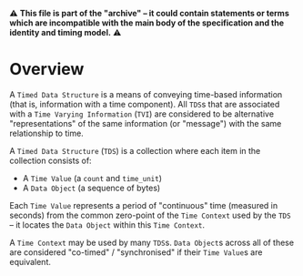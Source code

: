:warning: **This file is part of the "archive" &ndash; it could contain statements or terms which are incompatible with the main body of the specification and the identity and timing model.** :warning:

# Overview

A `Timed Data Structure` is a means of conveying time-based information (that is, information with a time component). All `TDS`s that are associated with a `Time Varying Information` (`TVI`) are considered to be alternative "representations" of the same information (or "message") with the same relationship to time.

A `Timed Data Structure` (`TDS`) is a collection where each item in the collection consists of:

* A `Time Value` (a `count` and `time_unit`)
* A `Data Object` (a sequence of bytes)

Each `Time Value` represents a period of "continuous" time (measured in seconds) from the common zero-point of the `Time Context` used by the `TDS` &ndash; it locates the `Data Object` within this `Time Context`.

A `Time Context` may be used by many `TDS`s. `Data Object`s across all of these are considered "co-timed" / "synchronised" if their `Time Value`s are equivalent.

